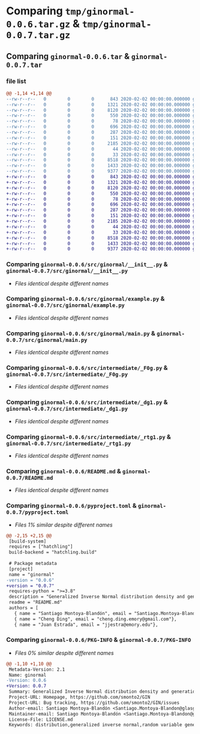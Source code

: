 # Comparing `tmp/ginormal-0.0.6.tar.gz` & `tmp/ginormal-0.0.7.tar.gz`

## Comparing `ginormal-0.0.6.tar` & `ginormal-0.0.7.tar`

### file list

```diff
@@ -1,14 +1,14 @@
--rw-r--r--   0        0        0      843 2020-02-02 00:00:00.000000 ginormal-0.0.6/src/ginormal/__init__.py
--rw-r--r--   0        0        0     1321 2020-02-02 00:00:00.000000 ginormal-0.0.6/src/ginormal/example.py
--rw-r--r--   0        0        0     8120 2020-02-02 00:00:00.000000 ginormal-0.0.6/src/ginormal/main.py
--rw-r--r--   0        0        0      550 2020-02-02 00:00:00.000000 ginormal-0.0.6/src/intermediate/_F0g.py
--rw-r--r--   0        0        0       78 2020-02-02 00:00:00.000000 ginormal-0.0.6/src/intermediate/__init__.py
--rw-r--r--   0        0        0      696 2020-02-02 00:00:00.000000 ginormal-0.0.6/src/intermediate/_dg1.py
--rw-r--r--   0        0        0      287 2020-02-02 00:00:00.000000 ginormal-0.0.6/src/intermediate/_msh.py
--rw-r--r--   0        0        0      151 2020-02-02 00:00:00.000000 ginormal-0.0.6/src/intermediate/_pbd.py
--rw-r--r--   0        0        0     2185 2020-02-02 00:00:00.000000 ginormal-0.0.6/src/intermediate/_rtg1.py
--rw-r--r--   0        0        0       44 2020-02-02 00:00:00.000000 ginormal-0.0.6/.gitignore
--rw-r--r--   0        0        0       33 2020-02-02 00:00:00.000000 ginormal-0.0.6/LICENSE.md
--rw-r--r--   0        0        0     8518 2020-02-02 00:00:00.000000 ginormal-0.0.6/README.md
--rw-r--r--   0        0        0     1433 2020-02-02 00:00:00.000000 ginormal-0.0.6/pyproject.toml
--rw-r--r--   0        0        0     9377 2020-02-02 00:00:00.000000 ginormal-0.0.6/PKG-INFO
+-rw-r--r--   0        0        0      843 2020-02-02 00:00:00.000000 ginormal-0.0.7/src/ginormal/__init__.py
+-rw-r--r--   0        0        0     1321 2020-02-02 00:00:00.000000 ginormal-0.0.7/src/ginormal/example.py
+-rw-r--r--   0        0        0     8120 2020-02-02 00:00:00.000000 ginormal-0.0.7/src/ginormal/main.py
+-rw-r--r--   0        0        0      550 2020-02-02 00:00:00.000000 ginormal-0.0.7/src/intermediate/_F0g.py
+-rw-r--r--   0        0        0       78 2020-02-02 00:00:00.000000 ginormal-0.0.7/src/intermediate/__init__.py
+-rw-r--r--   0        0        0      696 2020-02-02 00:00:00.000000 ginormal-0.0.7/src/intermediate/_dg1.py
+-rw-r--r--   0        0        0      287 2020-02-02 00:00:00.000000 ginormal-0.0.7/src/intermediate/_msh.py
+-rw-r--r--   0        0        0      151 2020-02-02 00:00:00.000000 ginormal-0.0.7/src/intermediate/_pbd.py
+-rw-r--r--   0        0        0     2185 2020-02-02 00:00:00.000000 ginormal-0.0.7/src/intermediate/_rtg1.py
+-rw-r--r--   0        0        0       44 2020-02-02 00:00:00.000000 ginormal-0.0.7/.gitignore
+-rw-r--r--   0        0        0       33 2020-02-02 00:00:00.000000 ginormal-0.0.7/LICENSE.md
+-rw-r--r--   0        0        0     8518 2020-02-02 00:00:00.000000 ginormal-0.0.7/README.md
+-rw-r--r--   0        0        0     1433 2020-02-02 00:00:00.000000 ginormal-0.0.7/pyproject.toml
+-rw-r--r--   0        0        0     9377 2020-02-02 00:00:00.000000 ginormal-0.0.7/PKG-INFO
```

### Comparing `ginormal-0.0.6/src/ginormal/__init__.py` & `ginormal-0.0.7/src/ginormal/__init__.py`

 * *Files identical despite different names*

### Comparing `ginormal-0.0.6/src/ginormal/example.py` & `ginormal-0.0.7/src/ginormal/example.py`

 * *Files identical despite different names*

### Comparing `ginormal-0.0.6/src/ginormal/main.py` & `ginormal-0.0.7/src/ginormal/main.py`

 * *Files identical despite different names*

### Comparing `ginormal-0.0.6/src/intermediate/_F0g.py` & `ginormal-0.0.7/src/intermediate/_F0g.py`

 * *Files identical despite different names*

### Comparing `ginormal-0.0.6/src/intermediate/_dg1.py` & `ginormal-0.0.7/src/intermediate/_dg1.py`

 * *Files identical despite different names*

### Comparing `ginormal-0.0.6/src/intermediate/_rtg1.py` & `ginormal-0.0.7/src/intermediate/_rtg1.py`

 * *Files identical despite different names*

### Comparing `ginormal-0.0.6/README.md` & `ginormal-0.0.7/README.md`

 * *Files identical despite different names*

### Comparing `ginormal-0.0.6/pyproject.toml` & `ginormal-0.0.7/pyproject.toml`

 * *Files 1% similar despite different names*

```diff
@@ -2,15 +2,15 @@
 [build-system]
 requires = ["hatchling"]
 build-backend = "hatchling.build"
 
 # Package metadata
 [project]
 name = "ginormal"
-version = "0.0.6"
+version = "0.0.7"
 requires-python = ">=3.8"
 description = "Generalized Inverse Normal distribution density and generation"
 readme = "README.md"
 authors = [
   { name = "Santiago Montoya-Blandón", email = "Santiago.Montoya-Blandon@glasgow.ac.uk" },
   { name = "Cheng Ding", email = "cheng.ding.emory@gmail.com"},
   { name = "Juan Estrada", email = "jjestra@emory.edu"},
```

### Comparing `ginormal-0.0.6/PKG-INFO` & `ginormal-0.0.7/PKG-INFO`

 * *Files 0% similar despite different names*

```diff
@@ -1,10 +1,10 @@
 Metadata-Version: 2.1
 Name: ginormal
-Version: 0.0.6
+Version: 0.0.7
 Summary: Generalized Inverse Normal distribution density and generation
 Project-URL: Homepage, https://github.com/smonto2/GIN
 Project-URL: Bug tracking, https://github.com/smonto2/GIN/issues
 Author-email: Santiago Montoya-Blandón <Santiago.Montoya-Blandon@glasgow.ac.uk>, Cheng Ding <cheng.ding.emory@gmail.com>, Juan Estrada <jjestra@emory.edu>, Zhilang Xia <zhilang.xia@glasgow.ac.uk>
 Maintainer-email: Santiago Montoya-Blandón <Santiago.Montoya-Blandon@glasgow.ac.uk>
 License-File: LICENSE.md
 Keywords: distribution,generalized inverse normal,random variable generation,statistics
```

